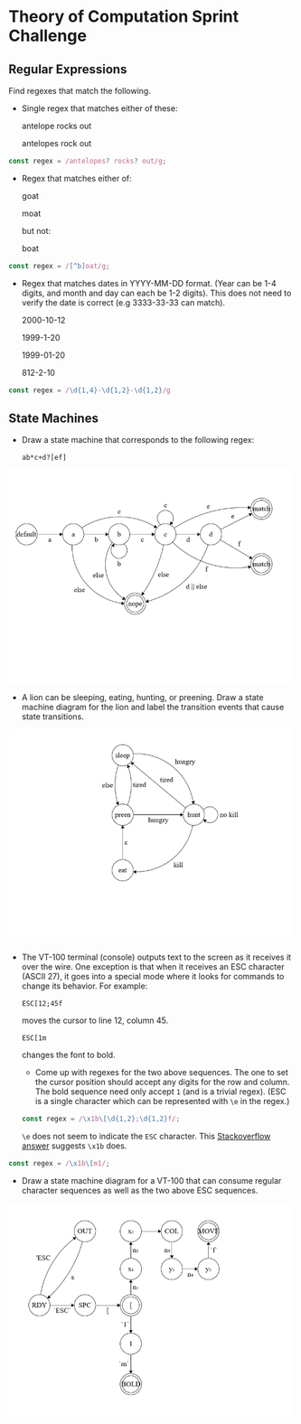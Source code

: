 # Theory of Computation Sprint Challenge

## Regular Expressions

Find regexes that match the following.

* Single regex that matches either of these:

    antelope rocks out
    
    antelopes rock out

```js
const regex = /antelopes? rocks? out/g;
```

* Regex that matches either of:

    goat
    
    moat

  but not:

    boat

```js
const regex = /[^b]oat/g;
```

* Regex that matches dates in YYYY-MM-DD format. (Year can be 1-4 digits, and
  month and day can each be 1-2 digits). This does not need to verify the date
  is correct (e.g 3333-33-33 can match).

  2000-10-12
  
  1999-1-20
  
  1999-01-20
  
  812-2-10


```js
const regex = /\d{1,4}-\d{1,2}-\d{1,2}/g
```

## State Machines

* Draw a state machine that corresponds to the following regex:

      ab*c+d?[ef]

![state1](img/state1.png)

* A lion can be sleeping, eating, hunting, or preening. Draw a state
  machine diagram for the lion and label the transition events that
  cause state transitions.

![state2](img/state2.png)

* The VT-100 terminal (console) outputs text to the screen as it
  receives it over the wire. One exception is that when it receives an
  ESC character (ASCII 27), it goes into a special mode where it looks
  for commands to change its behavior. For example:

      ESC[12;45f

  moves the cursor to line 12, column 45.

      ESC[1m

  changes the font to bold.

  * Come up with regexes for the two above sequences. The one to set the
    cursor position should accept any digits for the row and column. The
    bold sequence need only accept `1` (and is a trivial regex). (ESC is
    a single character which can be represented with `\e` in the regex.)
  
  ```js
  const regex = /\x1b\[\d{1,2};\d{1,2}f/;
  ```

  `\e` does not seem to indicate the `ESC` character. This [Stackoverflow answer](https://stackoverflow.com/a/15084808) suggests `\x1b` does.

```js
const regex = /\x1b\[m1/;
```

  * Draw a state machine diagram for a VT-100 that can consume regular
    character sequences as well as the two above ESC sequences.

![state3](img/state3.png)